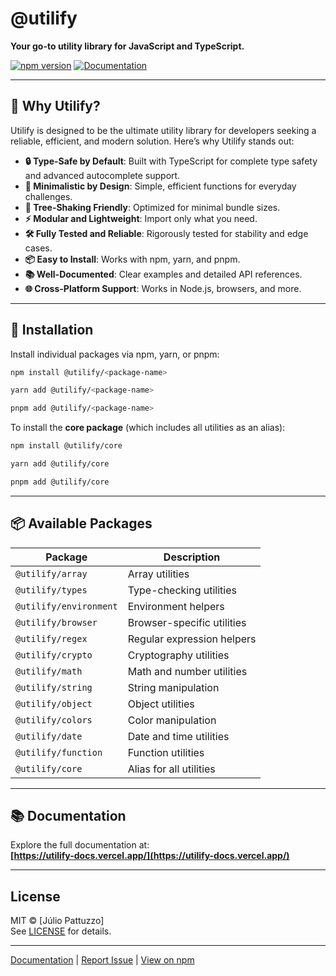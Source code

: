 # @utilify

**Your go-to utility library for JavaScript and TypeScript.**

[![npm version](https://img.shields.io/npm/v/@utilify/core.svg?style=flat)](https://npmjs.com/package/@utilify/core)
[![Documentation](https://img.shields.io/badge/docs-available-brightgreen)](https://utilify-docs.vercel.app/)

---

## 🧰 Why Utilify?

Utilify is designed to be the ultimate utility library for developers seeking a reliable, efficient, and modern solution. Here’s why Utilify stands out:

- **🔒 Type-Safe by Default**: Built with TypeScript for complete type safety and advanced autocomplete support.
- **🎯 Minimalistic by Design**: Simple, efficient functions for everyday challenges.
- **🌲 Tree-Shaking Friendly**: Optimized for minimal bundle sizes.
- **⚡ Modular and Lightweight**: Import only what you need.
- **🛠️ Fully Tested and Reliable**: Rigorously tested for stability and edge cases.
- **📦 Easy to Install**: Works with npm, yarn, and pnpm.
- **📚 Well-Documented**: Clear examples and detailed API references.
- **🌐 Cross-Platform Support**: Works in Node.js, browsers, and more.

---

## 🚀 Installation

Install individual packages via npm, yarn, or pnpm:

```bash
npm install @utilify/<package-name>
```

```bash
yarn add @utilify/<package-name>
```

```bash
pnpm add @utilify/<package-name>
```

To install the **core package** (which includes all utilities as an alias):

```bash
npm install @utilify/core
```

```bash
yarn add @utilify/core
```

```bash
pnpm add @utilify/core
```

---

## 📦 Available Packages

| Package | Description |
|---------|-------------|
| `@utilify/array` | Array utilities |
| `@utilify/types` | Type-checking utilities |
| `@utilify/environment` | Environment helpers |
| `@utilify/browser` | Browser-specific utilities |
| `@utilify/regex` | Regular expression helpers |
| `@utilify/crypto` | Cryptography utilities |
| `@utilify/math` | Math and number utilities |
| `@utilify/string` | String manipulation |
| `@utilify/object` | Object utilities |
| `@utilify/colors` | Color manipulation |
| `@utilify/date` | Date and time utilities |
| `@utilify/function` | Function utilities |
| `@utilify/core` | Alias for all utilities |

---

## 📚 Documentation

Explore the full documentation at:  
**[https://utilify-docs.vercel.app/](https://utilify-docs.vercel.app/)**

---

## License

MIT © [Júlio Pattuzzo]  
See [LICENSE](https://github.com/utilify/LICENSE) for details.

---

[Documentation](https://utilify-docs.vercel.app/) | 
[Report Issue](https://github.com/utilify/issues) | 
[View on npm](https://www.npmjs.com/org/utilify)
